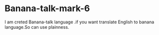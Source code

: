# Banana-talk-mark-6
I am creted Banana-talk language .if you want 
translate English to banana language.So can
use plainness.
